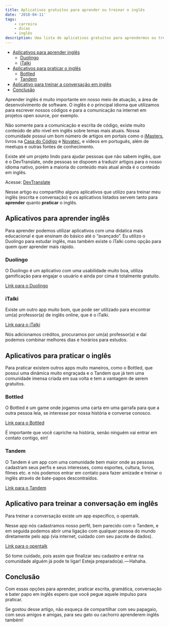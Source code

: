 ```yaml
---
title: Aplicativos gratuitos para aprender ou treinar o inglês
date: '2018-04-11'
tags:
    - carreira
    - dicas
    - inglês
description: Uma lista de aplicativos gratuitos para aprendermos ou treinarmos nosso inglês
---
```

<!-- vscode-markdown-toc -->
* [Aplicativos para aprender inglês](#Aplicativosparaaprenderingls)
	* [Duolingo](#Duolingo)
	* [iTalki](#iTalki)
* [Aplicativos para praticar o inglês](#Aplicativosparapraticaroingls)
	* [Bottled](#Bottled)
	* [Tandem](#Tandem)
* [Aplicativo para treinar a conversação em inglês](#Aplicativoparatreinaraconversaoemingls)
* [Conclusão](#Concluso)

<!-- vscode-markdown-toc-config
	numbering=false
	autoSave=true
	/vscode-markdown-toc-config -->
<!-- /vscode-markdown-toc -->

Aprender inglês é muito importante em nosso meio de atuação, a área de desenvolvimento de software. O inglês é o principal idioma que utilizamos para escrever nossos códigos e para a comunicação na internet em projetos open source, por exemplo.

Não somente para a comunicação e escrita de código, existe muito conteúdo de alto nível em inglês sobre temas mais atuais. Nossa comunidade possui um bom número de artigos em portais como o [iMasters](https://imasters.com.br/perfil/williamoliveirasouza), livros na [Casa do Código](https://www.casadocodigo.com.br/) e [Novatec](https://novatec.com.br/), e vídeos em português, além de meetups e outras fontes de conhecimento.

Existe até um projeto lindo para ajudar pessoas que não sabem inglês, que é o DevTranslate, onde pessoas se dispoem a traduzir artigos para o nosso idioma nativo, porém a maioria do conteúdo mais atual ainda é o conteúdo em inglês.

Acesse: [DevTranslate](https://medium.com/devtranslate)

Nesse artigo eu compartilho alguns aplicativos que utilizo para treinar meu inglês (escrita e conversação) e os aplicativos listados servem tanto para **aprender** quanto **praticar** o inglês.

## <a name='Aplicativosparaaprenderingls'></a>Aplicativos para aprender inglês

Para aprender podemos utilizar aplicativos com uma didatica mais educacional e que ensinam do básico até o “avançado”. Eu utilizo o Duolingo para estudar inglês, mas também existe o iTalki como opção para quem quer aprender mais rápido.

### <a name='Duolingo'></a>Duolingo

O Duolingo é um aplicativo com uma usabilidade muito boa, utiliza gamificação para engajar o usuário e ainda por cima é totalmente gratuito.

[Link para o Duolingo](https://www.duolingo.com/)

### <a name='iTalki'></a>iTalki

Existe um outro app muito bom, que pode ser utilizado para encontrar um(a) professor(a) de inglês online, que é o iTalki.

[Link para o iTalki](https://www.italki.com/home)

Nós adicionamos créditos, procuramos por um(a) professor(a) e daí podemos combinar melhores dias e horários para estudos.

## <a name='Aplicativosparapraticaroingls'></a>Aplicativos para praticar o inglês

Para praticar existem outros apps muito maneiros, como o Bottled, que possui uma dinâmica muito engraçada e o Tandem que já tem uma comunidade imensa criada em sua volta e tem a vantagem de serem gratuitos.

### <a name='Bottled'></a>Bottled

O Bottled é um game onde jogamos uma carta em uma garrafa para que a outra pessoa leia, se interesse por nossa história e converse conosco.

[Link para o Bottled](https://bottledapp.com/)

É importante que você capriche na história, senão ninguém vai entrar em contato contigo, ein!

### <a name='Tandem'></a>Tandem

O Tandem é um app com uma comunidade bem maior onde as pessoas cadastram seus perfis e seus interesses, como esportes, cultura, livros, filmes etc. e nós podemos entrar em contato para fazer amizade e treinar o inglês através de bate-papos descontraídos.

[Link para o Tandem](https://www.tandem.net/)

## <a name='Aplicativoparatreinaraconversaoemingls'></a>Aplicativo para treinar a conversação em inglês

Para treinar a conversação existe um app específico, o opentalk.

Nesse app nós cadastramos nosso perfil, bem parecido com o Tandem, e em seguida podemos abrir uma ligação com qualquer pessoa do mundo diretamente pelo app (via internet, cuidado com seu pacote de dados).

[Link para o opentalk](https://opentalk.to/)

Só tome cuidado, pois assim que finalizar seu cadastro e entrar na comunidade alguém já pode te ligar! Esteja preparado(a). — Hahaha.

## <a name='Concluso'></a>Conclusão

Com essas opções para aprender, praticar escrita, gramática, conversação e bater papo em inglês espero que você pegue aquele impulso para praticar.

Se gostou desse artigo, não esqueça de compartilhar com seu papagaio, com seus amigos e amigas, para seu gato ou cachorro aprenderem inglês também!

